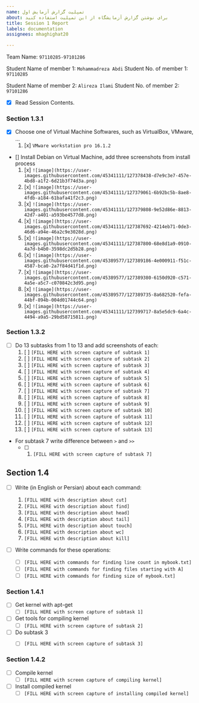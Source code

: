 ```yaml
---
name: تمپلیت گزارش آزمایش اول
about: برای نوشتن گزارش آزمایشگاه از این تمپلیت استفاده کنید
title: Session 1 Report
labels: documentation
assignees: mhaghighat20

---
```


Team Name: `97110285-97101286`

Student Name of member 1: `Mohammadreza Abdi`
Student No. of member 1: `97110285`

Student Name of member 2: `Alireza Ilami`
Student No. of member 2: `97101286`

- [x] Read Session Contents.

### Section 1.3.1
- [x] Choose one of Virtual Machine Softwares, such as VirtualBox, VMware, ...
    1. [x] `VMware workstation pro 16.1.2`
- [] Install Debian on Virtual Machine, add three screenshots from install process
    1. [x] `![image](https://user-images.githubusercontent.com/45341111/127378438-d7e9c3e7-457e-4bd8-a1f2-6d21b3f74d3a.png)`
    1. [x] `![image](https://user-images.githubusercontent.com/45341111/127379061-6b92bc5b-8ae8-4fdb-a184-61bafa41f2c3.png)`
    1. [x] `![image](https://user-images.githubusercontent.com/45341111/127379808-9e52d86e-8813-42d7-a401-a593be4577d8.png)`
    1. [x] `![image](https://user-images.githubusercontent.com/45341111/127387692-4214eb71-0de3-46d6-a94e-46a2c9e3028d.png)`
    1. [x] `![image](https://user-images.githubusercontent.com/45341111/127387800-68e8d1a9-0910-4a7d-b4b0-3598dc2d5b28.png)`
    1. [x] `![image](https://user-images.githubusercontent.com/45389577/127389186-4e000911-f51c-4587-bca0-2a7f84d41f1d.png)`
    1. [x] `![image](https://user-images.githubusercontent.com/45389577/127389380-6150d920-c571-4a5e-a5c7-c070842c3d95.png)`
    1. [x] `![image](https://user-images.githubusercontent.com/45389577/127389735-8a682520-fefa-44bf-894b-004d01744c64.png)`
    1. [x] `![image](https://user-images.githubusercontent.com/45341111/127399717-8a5e5dc9-6a4c-4494-a9a5-29bd58715811.png)`

### Section 1.3.2

- [ ] Do 13 subtasks from 1 to 13 and add screenshots of each:
    1. [ ] `[FILL HERE with screen capture of subtask 1]`
    1. [ ] `[FILL HERE with screen capture of subtask 2]`
    1. [ ] `[FILL HERE with screen capture of subtask 3]`
    1. [ ] `[FILL HERE with screen capture of subtask 4]`
    1. [ ] `[FILL HERE with screen capture of subtask 5]`
    1. [ ] `[FILL HERE with screen capture of subtask 6]`
    1. [ ] `[FILL HERE with screen capture of subtask 7]`
    1. [ ] `[FILL HERE with screen capture of subtask 8]`
    1. [ ] `[FILL HERE with screen capture of subtask 9]`
    1. [ ] `[FILL HERE with screen capture of subtask 10]`
    1. [ ] `[FILL HERE with screen capture of subtask 11]`
    1. [ ] `[FILL HERE with screen capture of subtask 12]`
    1. [ ] `[FILL HERE with screen capture of subtask 13]`

- For subtask 7 write difference between `>` and `>>`
    - [ ] 1. `[FILL HERE with screen capture of subtask 7]`

## Section 1.4 

- [ ] Write (in English or Persian) about each command:
    1. `[FILL HERE with description about cut]`
    1. `[FILL HERE with description about find]`
    1. `[FILL HERE with description about head]`
    1. `[FILL HERE with description about tail]`
    1. `[FILL HERE with description about touch]`
    1. `[FILL HERE with description about wc]`
    1. `[FILL HERE with description about kill]`

- [ ] Write commands for these operations:
    - [ ] `[FILL HERE with commands for finding line count in mybook.txt]`
    - [ ] `[FILL HERE with commands for finding files starting with A]`
    - [ ] `[FILL HERE with commands for finding size of mybook.txt]`

### Section 1.4.1

- [ ] Get kernel with apt-get
    - [ ] `[FILL HERE with screen capture of subtask 1]`
- [ ] Get tools for compiling kernel
    - [ ] `[FILL HERE with screen capture of subtask 2]`
- [ ] Do subtask 3
    - [ ] `[FILL HERE with screen capture of subtask 3]`
   

### Section 1.4.2

- [ ] Compile kernel
    - [ ] `[FILL HERE with screen capture of compiling kernel]`

- [ ] Install compiled kernel
    - [ ] `[FILL HERE with screen capture of installing compiled kernel]`
